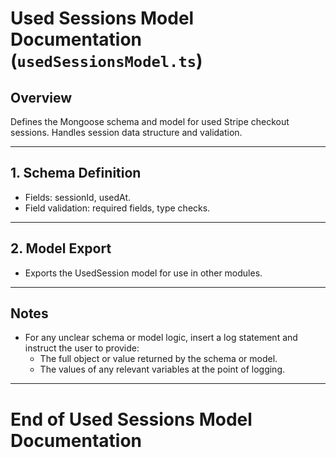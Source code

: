 # Used Sessions Model Documentation (`usedSessionsModel.ts`)

## Overview
Defines the Mongoose schema and model for used Stripe checkout sessions. Handles session data structure and validation.

---

## 1. Schema Definition
- Fields: sessionId, usedAt.
- Field validation: required fields, type checks.

---

## 2. Model Export
- Exports the UsedSession model for use in other modules.

---

## Notes
- For any unclear schema or model logic, insert a log statement and instruct the user to provide:
  - The full object or value returned by the schema or model.
  - The values of any relevant variables at the point of logging.

---

# End of Used Sessions Model Documentation 